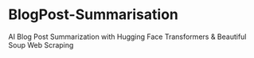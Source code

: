# BlogPost-Summarisation
AI Blog Post Summarization with Hugging Face Transformers &amp; Beautiful Soup Web Scraping
